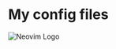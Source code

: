 # My config files
![Neovim Logo](https://upload.wikimedia.org/wikipedia/commons/thumb/3/3a/Neovim-mark.svg/500px-Neovim-mark.svg.png?20150131093814)
